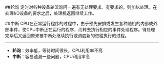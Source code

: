 ##轮询
定时对各种设备轮流询问一遍有无处理要求。有要求的，则加以处理。在处理I/O设备的要求之后，处理机返回继续工作。


##中断
CPU在正常运行程序的过程中，由于预先安排或发生各种随机的内部或外部事件，使CPU中断正在运行的程序，而转去执行相应的事件处理程序。待处理完毕后又返回原来被中断处继续执行或调度新的进程执行的过程。


---
- **轮询**：效率低，等待时间很长，CPU利用率不高
- **中断**：容易遗漏一些问题，CPU利用率高